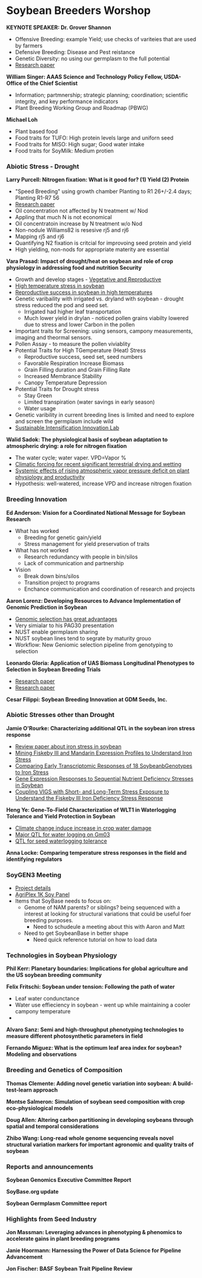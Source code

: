 # __Soybean Breeders Worshop__

__KEYNOTE SPEAKER: Dr. Grover Shannon__
  - Offensive Breeding: example Yield; use checks of variteies that are used by farmers
  - Defensive Breeding: Disease and Pest reistance
  - Genetic Diversity: no using our germplasm to the full potential
  - [Research paper](https://bmcplantbiol.biomedcentral.com/articles/10.1186/1471-2229-10-195)
 
__William Singer: AAAS Science and Technology Policy Fellow, USDA- Office of the Chief Scientist__
  - Information; partmnership; strategic planning; coordination; scientific integrity, and key performance indicators
  - Plant Breeding Working Group and Roadmap (PBWG)
 
__Michael Loh__
  - Plant based food
  - Food traits for TUFO: High protein levels large and uniforn seed
  - Food traits for MISO: High sugar; Good water intake
  - Food traits for SoyMilk: Medium protien

### Abiotic Stress - Drought

__Larry Purcell: Nitrogen fixation: What is it good for? (1) Yield (2) Protein__

  - "Speed Breeding"
using growth chamber Planting to R1 26+/-2.4 days; Planting R1-R7 56
  - [Research paper](https://link.springer.com/article/10.1007/s00122-010-1493-4)
  - Oil concentration not affected by N treatment w/ Nod 
  - Appling that much N is not economical 
  - Oil concentratoin increase by N treatment w/o Nod
  - Non-nodule Williams82 is resesive rj5 and rj6 
  - Mapping rj5 and rj6
  - Quantifying N2 fixation is critcial for improvoing seed protein and yield 
  - High yielding, non-nods for appropriate materity are essential 

__Vara Prasad: Impact of drought/heat on soybean and role of crop physiology in addressing food and nutrition Security__
  - Growth and develop stages - [Vegetative and Reproductive](https://bookstore.ksre.ksu.edu/pubs/MF3339.pdf)
  - [High temperature stress in soybean](https://doi.org/10.2135/cropsci2010.10.0571) 
  - [Reproductive success in soybean in high temperatures](https://pubmed.ncbi.nlm.nih.gov/30095867/)
  - Genetic varibaility with irrigated vs. dryland with soybean - drought stress reduced the pod and seed set.
      * Irrigated had higher leaf transportation 
      * Much lower yield in drylan - noticed pollen grains viabilty lowered due to stress and lower Carbon in the pollen
  - Important traits for Screening: using sensors, campony measurements, imaging and theormal sensors. 
  - Pollen Assay - to measure the pollen viviablity 
  - Potential Traits for High TGemperature (Heat) Stress
      * Reproductive success, seed set, seed numbers
      * Favorable Respiration Increase Biomass
      * Grain Filling duration and Grain Filling Rate
      * Increased Membrance Stability 
      * Canopy Temperature Depression 
 - Potential Traits for Drought stress
      * Stay Green 
      * Limited transpiration (water savings in early season)
      * Water usage
  - Genetic varibility in current breeding lines is limited and need to explore and screen the germplasm include wild 
  - [Sustainable Intensification Innovation Lab](https://www.k-state.edu/siil/)
 
 __Walid Sadok: The physiological basis of soybean adaptation to atmospheric drying: a role for nitrogen fixation__
  - The water cycle; water vaper. VPD=Vapor %
  - [Climatic forcing for recent significant terrestrial drying and wetting](https://www.sciencedirect.com/science/article/abs/pii/S0309170819302787)
  - [Systemic effects of rising atmospheric vapor pressure deficit on plant physiology and productivity](https://onlinelibrary.wiley.com/doi/full/10.1111/gcb.15548)
  - Hypothesis: well-watered, increase VPD and increase nitrogen fixation
  
  
 ### Breeding Innovation
 
__Ed Anderson: Vision for a Coordinated National Message for Soybean Research__
  - What has worked
      * Breeding for genetic gain/yield
      * Stress management for yield preservation of traits
  - What has not worked
      * Research redundancy with people in bin/silos
      * Lack of communication and partnership
  - Vision 
      * Break down bins/silos
      * Transition project to programs
      * Enchance communication and coordination of research and projects
 
__Aaron Lorenz: Developing Resources to Advance Implementation of Genomic Prediction in Soybean__
  - [Genomic selection has great advantages](https://doi.org/10.2135/cropsci2016.09.0742)
  - Very simialar to his PAG30 presentation
  - NUST enable germplasm sharing
  - NUST soybean lines tend to segrate by maturity grouo
  - Workflow: New Geniomic selection pipeline from genotyping to selection

__Leonardo Gloria: Application of UAS Biomass Longitudinal Phenotypes to Selection in Soybean Breeding Trials__
  - [Research paper](https://www.ncbi.nlm.nih.gov/pmc/articles/PMC5499164/)
  - [Research paper](https://www.frontiersin.org/articles/10.3389/fpls.2021.715983/full)
 
__Cesar Filippi: Soybean Breeding Innovation at GDM Seeds, Inc.__
 
### Abiotic Stresses other than Drought

__Jamie O'Rourke: Characterizing additional QTL in the soybean iron stress response__
  - [Review paper about iron stress in soybean](https://acsess.onlinelibrary.wiley.com/doi/10.1002/csc2.20661)
  - [Mining Fiskeby III and Mandarin Expression Profiles to Understand Iron Stress](https://pubmed.ncbi.nlm.nih.gov/34681702/)
  - [Comparing Early Transcriptomic Responses of 18 SoybeanbGenotypes to Iron Stress](https://pubmed.ncbi.nlm.nih.gov/34769077/)
  - [Gene Expression Responses to Sequential Nutrient Deficiency Stresses in Soybean](https://pubmed.ncbi.nlm.nih.gov/33513952/)
  - [Coupling VIGS with Short- and Long-Term Stress Exposure to Understand the Fiskeby III Iron Deficiency Stress Response](https://pubmed.ncbi.nlm.nih.gov/36614091/)
 
__Heng Ye: Gene-To-Field Characterization of WLT1 in Waterlogging Tolerance and Yield Protection in Soybean__
  - [Climate change induce increase in crop water damage](https://pubs.giss.nasa.gov/docs/2002/2002_Rosenzweig_ro02200i.pdf)
  - [Major QTL for water logging on Gm03](https://onlinelibrary.wiley.com/doi/full/10.1111/pce.13190)
  - [QTL for seed waterlogging tolerance](https://link.springer.com/article/10.1007/s10681-020-02736-1)


__Anna Locke: Comparing temperature stress responses in the field and identifying regulators__


### SoyGEN3 Meeting
  - [Project details](https://www.soybeanresearchdata.com/Project.aspx?id=54906)
  - [AgriPlex 1K Soy Panel](https://www.agriplexgenomics.com/_files/ugd/ab9cc9_561640e12f2344be9075fdad35d7fe60.pdf)
  - Items that SoyBase needs to focus on:
      * Genome of NAM parents? or siblings? being sequenced with a interest at looking for structural variations that could be useful foer breeding purposes.
          * Need to schudeule a meeting about this with Aaron and Matt
      * Need to get SoybeanBase in better shape 
          * Need quick reference tutorial on how to load data

### Technologies in Soybean Physiology

__Phil Kerr: Planetary boundaries: Implications for global agriculture and the US soybean breeding community__

__Felix Fritschi: Soybean under tension: Following the path of water__
  - Leaf water condunctance
  - Water use effieciency in soybean - went up while maintaining a cooler campony temperature
  - 


__Alvaro Sanz: Semi and high-throughput phenotyping technologies to measure different photosynthetic parameters in field__


__Fernando Miguez: What is the optimum leaf area index for soybean? Modeling and observations__

### Breeding and Genetics of Composition 

__Thomas Clemente: Adding novel genetic variation into soybean: A build-test-learn approach__


__Montse Salmeron: Simulation of soybean seed composition with crop eco-physiological models__


__Doug Allen: Altering carbon partitioning in developing soybeans through spatial and temporal considerations__



__Zhibo Wang: Long-read whole genome sequencing reveals novel structural variation markers for important agronomic and quality traits of soybean__


### Reports and announcements

__Soybean Genomics Executive Committee Report__


__SoyBase.org update__


__Soybean Germplasm Committee report__


### Highlights from Seed Industry 

__Jon Massman: Leveraging advances in phenotyping & phenomics to accelerate gains in plant breeding programs__


__Janie Hoormann: Harnessing the Power of Data Science for Pipeline Advancement__


__Jon Fischer: BASF Soybean Trait Pipeline Review__
